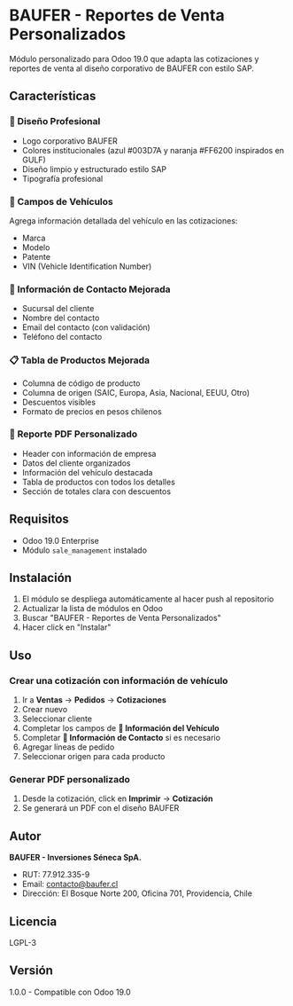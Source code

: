 # BAUFER - Reportes de Venta Personalizados

Módulo personalizado para Odoo 19.0 que adapta las cotizaciones y reportes de venta al diseño corporativo de BAUFER con estilo SAP.

## Características

### 🎨 Diseño Profesional
- Logo corporativo BAUFER
- Colores institucionales (azul #003D7A y naranja #FF6200 inspirados en GULF)
- Diseño limpio y estructurado estilo SAP
- Tipografía profesional

### 🚗 Campos de Vehículos
Agrega información detallada del vehículo en las cotizaciones:
- Marca
- Modelo
- Patente
- VIN (Vehicle Identification Number)

### 👤 Información de Contacto Mejorada
- Sucursal del cliente
- Nombre del contacto
- Email del contacto (con validación)
- Teléfono del contacto

### 📋 Tabla de Productos Mejorada
- Columna de código de producto
- Columna de origen (SAIC, Europa, Asia, Nacional, EEUU, Otro)
- Descuentos visibles
- Formato de precios en pesos chilenos

### 📄 Reporte PDF Personalizado
- Header con información de empresa
- Datos del cliente organizados
- Información del vehículo destacada
- Tabla de productos con todos los detalles
- Sección de totales clara con descuentos

## Requisitos

- Odoo 19.0 Enterprise
- Módulo `sale_management` instalado

## Instalación

1. El módulo se despliega automáticamente al hacer push al repositorio
2. Actualizar la lista de módulos en Odoo
3. Buscar "BAUFER - Reportes de Venta Personalizados"
4. Hacer click en "Instalar"

## Uso

### Crear una cotización con información de vehículo

1. Ir a **Ventas** → **Pedidos** → **Cotizaciones**
2. Crear nuevo
3. Seleccionar cliente
4. Completar los campos de **🚌 Información del Vehículo**
5. Completar **👤 Información de Contacto** si es necesario
6. Agregar líneas de pedido
7. Seleccionar origen para cada producto

### Generar PDF personalizado

1. Desde la cotización, click en **Imprimir** → **Cotización**
2. Se generará un PDF con el diseño BAUFER

## Autor

**BAUFER - Inversiones Séneca SpA.**
- RUT: 77.912.335-9
- Email: contacto@baufer.cl
- Dirección: El Bosque Norte 200, Oficina 701, Providencia, Chile

## Licencia

LGPL-3

## Versión

1.0.0 - Compatible con Odoo 19.0

